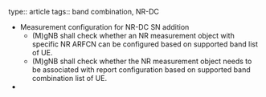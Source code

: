 type:: article
tags:: band combination, NR-DC

- Measurement configuration for NR-DC SN addition
	- (M)gNB shall check whether an NR measurement object with specific NR ARFCN can be configured based on supported band list of UE.
	- (M)gNB shall check whether the NR measurement object needs to be associated with report configuration based on supported band combination list of UE.
-